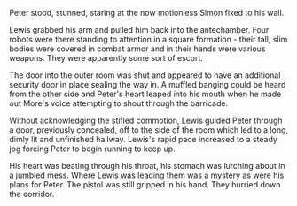 Peter stood, stunned, staring at the now motionless Simon fixed to his wall.

Lewis grabbed his arm and pulled him back into the antechamber. Four robots were there standing to attention in a square formation - their tall, slim bodies were covered in combat armor and in their hands were various weapons. They were apparently some sort of escort.

The door into the outer room was shut and appeared to have an additional security door in place sealing the way in. A muffled banging could be heard from the other side and Peter's heart leaped into his mouth when he made out More's voice attempting to shout through the barricade.

Without acknowledging the stifled commotion, Lewis guided Peter through a door, previously concealed, off to the side of the room which led to a long, dimly lit and unfinished hallway. Lewis's rapid pace increased to a steady jog forcing Peter to begin running to keep up.

His heart was beating through his throat, his stomach was lurching about in a jumbled mess. Where Lewis was leading them was a mystery as were his plans for Peter. The pistol was still gripped in his hand. They hurried down the corridor.
